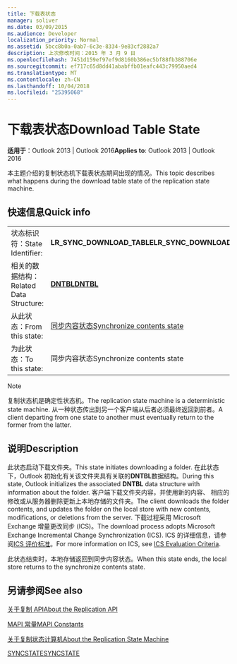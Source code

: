 ```yaml
---
title: 下载表状态
manager: soliver
ms.date: 03/09/2015
ms.audience: Developer
localization_priority: Normal
ms.assetid: 5bcc8b0a-0ab7-6c3e-8334-9e83cf2882a7
description: 上次修改时间：2015 年 3 月 9 日
ms.openlocfilehash: 7451d159ef97ef9d8160b386ec5bf88fb388706e
ms.sourcegitcommit: ef717c65d8dd41ababffb01eafc443c79950aed4
ms.translationtype: MT
ms.contentlocale: zh-CN
ms.lasthandoff: 10/04/2018
ms.locfileid: "25395068"
---
```

# <a name="download-table-state"></a><span data-ttu-id="6ff81-103">下载表状态</span><span class="sxs-lookup"><span data-stu-id="6ff81-103">Download Table State</span></span>

  
  
<span data-ttu-id="6ff81-104">**适用于**：Outlook 2013 | Outlook 2016</span><span class="sxs-lookup"><span data-stu-id="6ff81-104">**Applies to**: Outlook 2013 | Outlook 2016</span></span> 
  
 <span data-ttu-id="6ff81-105">本主题介绍的复制状态机下载表状态期间出现的情况。</span><span class="sxs-lookup"><span data-stu-id="6ff81-105">This topic describes what happens during the download table state of the replication state machine.</span></span> 
  
## <a name="quick-info"></a><span data-ttu-id="6ff81-106">快速信息</span><span class="sxs-lookup"><span data-stu-id="6ff81-106">Quick info</span></span>

|||
|:-----|:-----|
|<span data-ttu-id="6ff81-107">状态标识符：</span><span class="sxs-lookup"><span data-stu-id="6ff81-107">State Identifier:</span></span>  <br/> |<span data-ttu-id="6ff81-108">**LR_SYNC_DOWNLOAD_TABLE**</span><span class="sxs-lookup"><span data-stu-id="6ff81-108">**LR_SYNC_DOWNLOAD_TABLE**</span></span> <br/> |
|<span data-ttu-id="6ff81-109">相关的数据结构：</span><span class="sxs-lookup"><span data-stu-id="6ff81-109">Related Data Structure:</span></span>  <br/> |<span data-ttu-id="6ff81-110">**[DNTBL](dntbl.md)**</span><span class="sxs-lookup"><span data-stu-id="6ff81-110">**[DNTBL](dntbl.md)**</span></span> <br/> |
|<span data-ttu-id="6ff81-111">从此状态：</span><span class="sxs-lookup"><span data-stu-id="6ff81-111">From this state:</span></span>  <br/> |[<span data-ttu-id="6ff81-112">同步内容状态</span><span class="sxs-lookup"><span data-stu-id="6ff81-112">Synchronize contents state</span></span>](synchronize-contents-state.md) <br/> |
|<span data-ttu-id="6ff81-113">为此状态：</span><span class="sxs-lookup"><span data-stu-id="6ff81-113">To this state:</span></span>  <br/> |<span data-ttu-id="6ff81-114">同步内容状态</span><span class="sxs-lookup"><span data-stu-id="6ff81-114">Synchronize contents state</span></span>  <br/> |
   
> [!NOTE]
> <span data-ttu-id="6ff81-115">复制状态机是确定性状态机。</span><span class="sxs-lookup"><span data-stu-id="6ff81-115">The replication state machine is a deterministic state machine.</span></span> <span data-ttu-id="6ff81-116">从一种状态传出到另一个客户端从后者必须最终返回到前者。</span><span class="sxs-lookup"><span data-stu-id="6ff81-116">A client departing from one state to another must eventually return to the former from the latter.</span></span> 
  
## <a name="description"></a><span data-ttu-id="6ff81-117">说明</span><span class="sxs-lookup"><span data-stu-id="6ff81-117">Description</span></span>

<span data-ttu-id="6ff81-118">此状态启动下载文件夹。</span><span class="sxs-lookup"><span data-stu-id="6ff81-118">This state initiates downloading a folder.</span></span> <span data-ttu-id="6ff81-119">在此状态下，Outlook 初始化有关该文件夹具有关联的**DNTBL**数据结构。</span><span class="sxs-lookup"><span data-stu-id="6ff81-119">During this state, Outlook initializes the associated **DNTBL** data structure with information about the folder.</span></span> <span data-ttu-id="6ff81-120">客户端下载文件夹内容，并使用新的内容、 相应的修改或从服务器删除更新上本地存储的文件夹。</span><span class="sxs-lookup"><span data-stu-id="6ff81-120">The client downloads the folder contents, and updates the folder on the local store with new contents, modifications, or deletions from the server.</span></span> <span data-ttu-id="6ff81-121">下载过程采用 Microsoft Exchange 增量更改同步 (ICS)。</span><span class="sxs-lookup"><span data-stu-id="6ff81-121">The download process adopts Microsoft Exchange Incremental Change Synchronization (ICS).</span></span> <span data-ttu-id="6ff81-122">ICS 的详细信息，请参阅[ICS 评价标准](https://msdn.microsoft.com/library/aa579252%28EXCHG.80%29.aspx)。</span><span class="sxs-lookup"><span data-stu-id="6ff81-122">For more information on ICS, see [ICS Evaluation Criteria](https://msdn.microsoft.com/library/aa579252%28EXCHG.80%29.aspx).</span></span>
  
<span data-ttu-id="6ff81-123">此状态结束时，本地存储返回到同步内容状态。</span><span class="sxs-lookup"><span data-stu-id="6ff81-123">When this state ends, the local store returns to the synchronize contents state.</span></span>
  
## <a name="see-also"></a><span data-ttu-id="6ff81-124">另请参阅</span><span class="sxs-lookup"><span data-stu-id="6ff81-124">See also</span></span>



[<span data-ttu-id="6ff81-125">关于复制 API</span><span class="sxs-lookup"><span data-stu-id="6ff81-125">About the Replication API</span></span>](about-the-replication-api.md)
  
[<span data-ttu-id="6ff81-126">MAPI 常量</span><span class="sxs-lookup"><span data-stu-id="6ff81-126">MAPI Constants</span></span>](mapi-constants.md)
  
[<span data-ttu-id="6ff81-127">关于复制状态计算机</span><span class="sxs-lookup"><span data-stu-id="6ff81-127">About the Replication State Machine</span></span>](about-the-replication-state-machine.md)
  
[<span data-ttu-id="6ff81-128">SYNCSTATE</span><span class="sxs-lookup"><span data-stu-id="6ff81-128">SYNCSTATE</span></span>](syncstate.md)

